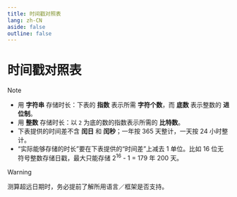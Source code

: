 ```yaml
---
title: 时间戳对照表
lang: zh-CN
aside: false
outline: false
---
```


<script setup lang="ts">
import RevisionInfo from "@/components/RevisionInfo.vue";
import TimestampTables from "@/cheatsheet/TimestampTables.vue";
</script>

# 时间戳对照表

<RevisionInfo created="2023-12-21 10:02" expired="永远新鲜~" />

> [!NOTE]
> - 用 **字符串** 存储时长：下表的 **指数** 表示所需 **字符个数**，而 **底数** 表示整数的 **进位制**。
> - 用 **整数** 存储时长：以 `2` 为底的数的指数表示所需的 **比特数**。
> - 下表提供的时间差不含 **闰日** 和 **闰秒**；一年按 365 天整计，一天按 24 小时整计。
> - “实际能够存储的时长”要在下表提供的“时间差”上减去 1 单位。比如 16 位无符号整数存储日戳，最大只能存储 2<sup>16</sup> - 1 = 179 年 200 天。

> [!WARNING]
> 测算超远日期时，务必提前了解所用语言／框架是否支持。

<TimestampTables />
